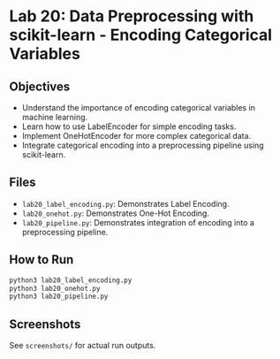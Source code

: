 # Lab 20: Data Preprocessing with scikit-learn - Encoding Categorical Variables

## Objectives
- Understand the importance of encoding categorical variables in machine learning.
- Learn how to use LabelEncoder for simple encoding tasks.
- Implement OneHotEncoder for more complex categorical data.
- Integrate categorical encoding into a preprocessing pipeline using scikit-learn.

## Files
- `lab20_label_encoding.py`: Demonstrates Label Encoding.
- `lab20_onehot.py`: Demonstrates One-Hot Encoding.
- `lab20_pipeline.py`: Demonstrates integration of encoding into a preprocessing pipeline.

## How to Run
```bash
python3 lab20_label_encoding.py
python3 lab20_onehot.py
python3 lab20_pipeline.py
```

## Screenshots
See `screenshots/` for actual run outputs.


